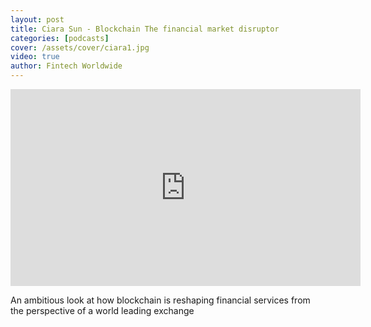 ```yaml
---
layout: post
title: Ciara Sun - Blockchain The financial market disruptor
categories: [podcasts]
cover: /assets/cover/ciara1.jpg
video: true
author: Fintech Worldwide
---
```


<iframe width="560" height="315" src="https://www.youtube.com/embed/3YUMtPsCXgI?si=DwZgtGQeVK9qe3PS" title="YouTube video player" frameborder="0" allow="accelerometer; autoplay; clipboard-write; encrypted-media; gyroscope; picture-in-picture; web-share" allowfullscreen></iframe>

An ambitious look at how blockchain is reshaping financial services from the perspective of a world leading exchange
